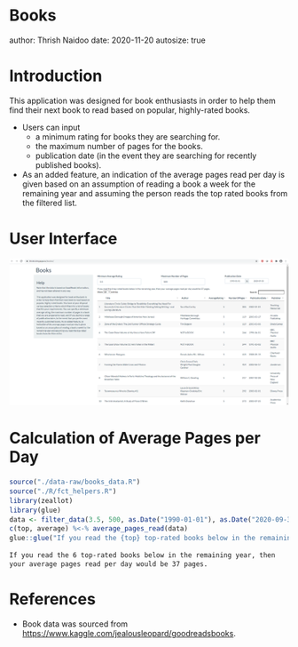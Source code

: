 Books
========================================================
author: Thrish Naidoo
date: 2020-11-20
autosize: true

Introduction
========================================================

This application was designed for book enthusiasts in order to help them find their next book to read based on popular, highly-rated books.

- Users can input
  * a minimum rating for books they are searching for.
  * the maximum number of pages for the books.
  * publication date (in the event they are searching for recently published books).
- As an added feature, an indication of the average pages read per day is given based on an assumption of reading a book a week for the remaining year and assuming the person reads the top rated books from the filtered list.

User Interface
========================================================

<img src="interface.png">

Calculation of Average Pages per Day
========================================================


```r
source("./data-raw/books_data.R")
source("./R/fct_helpers.R")
library(zeallot)
library(glue)
data <- filter_data(3.5, 500, as.Date("1990-01-01"), as.Date("2020-09-30"))
c(top, average) %<-% average_pages_read(data)
glue::glue("If you read the {top} top-rated books below in the remaining year, then your average pages read per day would be {average} pages.")
```

```
If you read the 6 top-rated books below in the remaining year, then your average pages read per day would be 37 pages.
```

References
========================================================
- Book data was sourced from <https://www.kaggle.com/jealousleopard/goodreadsbooks>.
